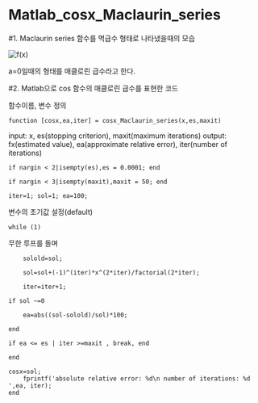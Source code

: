 # Matlab_cosx_Maclaurin_series
#1. Maclaurin series
함수를 멱급수 형태로 나타냈을때의 모습

![f(x)](https://user-images.githubusercontent.com/58385691/98422679-bb710f00-20cf-11eb-9d49-78f2bf13bbae.JPG)

a=0일때의 형태를 매클로린 급수라고 한다.

#2. Matlab으로 cos 함수의 매클로린 급수를 표현한 코드

함수이름, 변수 정의
```
function [cosx,ea,iter] = cosx_Maclaurin_series(x,es,maxit)
```
input: x, es(stopping criterion), maxit(maximum iterations)
output: fx(estimated value), ea(approximate relative error), iter(number of iterations)

    if nargin < 2|isempty(es),es = 0.0001; end

    if nargin < 3|isempty(maxit),maxit = 50; end
    
    iter=1; sol=1; ea=100;

변수의 초기값 설정(default)

    while (1)
    
무한 루프를 돌며
        
        solold=sol;
        
        sol=sol+(-1)^(iter)*x^(2*iter)/factorial(2*iter);
        
        iter=iter+1;
    
    if sol ~=0
        
        ea=abs((sol-solold)/sol)*100;
    
    end
    
    if ea <= es | iter >=maxit , break, end

    end
    
    cosx=sol;
        fprintf('absolute relative error: %d\n number of iterations: %d ',ea, iter);
    end

```
